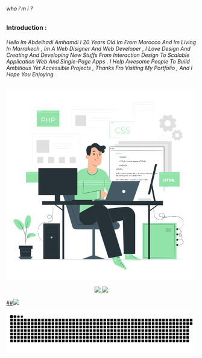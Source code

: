 <h6>who i'm i ?</h6>
<h3>Introduction :</h3>

<h6>
    Hello Im Abdelhadi Amhamdi I 20 Years Old Im From Morocco And Im Living In Marrakech , Im A Web Disigner And Web
    Developer , I Love Design And Creating And Developing New Stuffs From Interaction Design To Scalable Application
    Web And Single-Page Apps . I Help Awesome People To Build Ambitious Yet Accessible Projects , Thanks Fro
    Visiting My Portfolio , And I Hope You Enjoying.
</h6>

![](https://raw.githubusercontent.com/Abdelhadi-Amhamdi/Abdelhadi-Amhamdi/780de48daf0f9cfaeb1ad007dd45960db8597039/Programming-pana.svg)


<div align="center">
    <a href="https://github.com/pwnwriter">
        <img height="180em"
            src="https://github-readme-stats.vercel.app/api?username=Abdelhadi-Amhamdi&show_icons=true&theme=dracula&include_all_commits=true&count_private=true" />
        <img height="180em"
            src="https://github-readme-stats.vercel.app/api/top-langs/?username=Abdelhadi-Amhamdi&layout=compact&langs_count=7&theme=dracula" />
</div>


##![](https://img.shields.io/badge/-javascript-yellow)

![Snake animation](https://raw.githubusercontent.com/Abdelhadi-Amhamdi/Abdelhadi-Amhamdi/115c4210cc6d7f606575e7ede02fc19e6a11212b/snake.svg)

</div>
